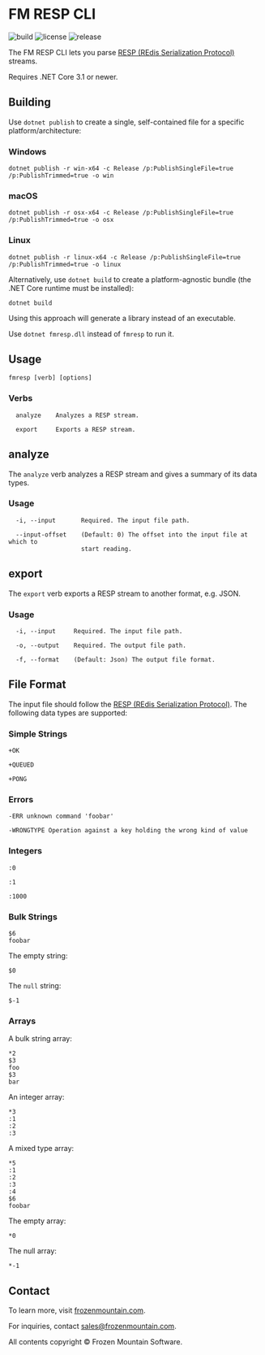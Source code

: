 # FM RESP CLI

![build](https://github.com/frozenmountain/fm-resp/workflows/build/badge.svg) ![license](https://img.shields.io/badge/License-MIT-yellow.svg) ![release](https://img.shields.io/github/v/release/frozenmountain/fm-resp.svg)

The FM RESP CLI lets you parse [RESP (REdis Serialization Protocol)](https://redis.io/topics/protocol) streams.

Requires .NET Core 3.1 or newer.

## Building

Use `dotnet publish` to create a single, self-contained file for a specific platform/architecture:

### Windows
```
dotnet publish -r win-x64 -c Release /p:PublishSingleFile=true /p:PublishTrimmed=true -o win
```

### macOS
```
dotnet publish -r osx-x64 -c Release /p:PublishSingleFile=true /p:PublishTrimmed=true -o osx
```

### Linux
```
dotnet publish -r linux-x64 -c Release /p:PublishSingleFile=true /p:PublishTrimmed=true -o linux
```

Alternatively, use `dotnet build` to create a platform-agnostic bundle (the .NET Core runtime must be installed):

```
dotnet build
```

Using this approach will generate a library instead of an executable.

Use `dotnet fmresp.dll` instead of `fmresp` to run it.

## Usage

```
fmresp [verb] [options]
```

### Verbs
```
  analyze    Analyzes a RESP stream.

  export     Exports a RESP stream.
```

## analyze

The `analyze` verb analyzes a RESP stream and gives a summary of its data types.

### Usage
```
  -i, --input       Required. The input file path.

  --input-offset    (Default: 0) The offset into the input file at which to
                    start reading.
```

## export

The `export` verb exports a RESP stream to another format, e.g. JSON.

### Usage
```
  -i, --input     Required. The input file path.

  -o, --output    Required. The output file path.

  -f, --format    (Default: Json) The output file format.
```

## File Format
The input file should follow the [RESP (REdis Serialization Protocol)](https://redis.io/topics/protocol). The following data types are supported:

### Simple Strings
```
+OK
```
```
+QUEUED
```
```
+PONG
```

### Errors
```
-ERR unknown command 'foobar'
```
```
-WRONGTYPE Operation against a key holding the wrong kind of value
```

### Integers
```
:0
```
```
:1
```
```
:1000
```

### Bulk Strings
```
$6
foobar
```
The empty string:
```
$0

```
The `null` string:
```
$-1
```

### Arrays
A bulk string array:
```
*2
$3
foo
$3
bar
```
An integer array:
```
*3
:1
:2
:3
```
A mixed type array:
```
*5
:1
:2
:3
:4
$6
foobar
```
The empty array:
```
*0
```
The null array:
```
*-1
```

## Contact

To learn more, visit [frozenmountain.com](https://www.frozenmountain.com).

For inquiries, contact [sales@frozenmountain.com](mailto:sales@frozenmountain.com).

All contents copyright © Frozen Mountain Software.
